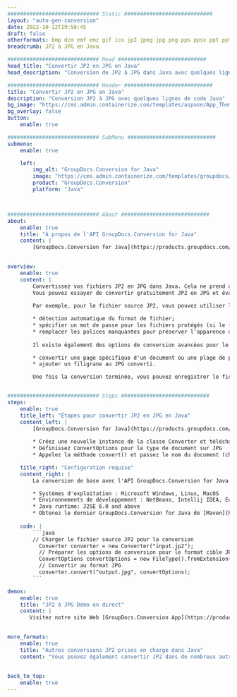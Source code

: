 ```yaml
---
############################# Static ############################
layout: "auto-gen-conversion"
date: 2022-10-12T19:58:45
draft: false
otherformats: bmp dcm emf emz gif ico jp2 jpeg jpg png pps ppsx ppt pptx psb psd svg svgz tga tif tiff webp wmf wmz
breadcrumb: JP2 à JPG en Java

############################# Head ############################
head_title: "Convertir JP2 en JPG en Java"
head_description: "Conversion de JP2 à JPG dans Java avec quelques lignes de code. Convertissez plus de 160 formats de fichiers à l'aide de l'API de conversion de documents GroupDocs pour Java"

############################# Header ############################
title: "Convertir JP2 en JPG en Java"
description: "Conversion JP2 à JPG avec quelques lignes de code Java"
bg_image: "https://cms.admin.containerize.com/templates/aspose/App_Themes/V3/images/bg/header1.png"
bg_overlay: false
button:
    enable: true

############################# SubMenu ############################
submenu:
    enable: true

    left:
        img_alt: "GroupDocs.Conversion for Java"
        image: "https://cms.admin.containerize.com/templates/groupdocs/images/product-logos/90x90-noborder/groupdocs-conversion-java.png"
        product: "GroupDocs.Conversion"
        platform: "Java"



############################# About ############################
about:
    enable: true
    title: "À propos de l'API GroupDocs.Conversion for Java"
    content: |
        [GroupDocs.Conversion for Java](https://products.groupdocs.com/conversion/java/) est une API de conversion de format de fichier avancée pour la conversion entre les formats d'image et de document populaires tels que Microsoft Office, OpenDocument, PDF, HTML, e-mail, CAO. et bien plus encore avec seulement quelques lignes de code. L'API native détecte automatiquement les formats des documents originaux et propose de nombreuses options de personnalisation des documents convertis. Outre la fonction d'extraction d'informations d'un document, il prend également en charge la mise en cache des résultats de conversion sur le disque local par défaut. Cependant, tout type de stockage de cache peut être pris en charge en implémentant les interfaces appropriées - Amazon S3, Dropbox, Google Drive, Windows Azure, Reddis ou tout autre.
    

overview:
    enable: true
    content: |
        Convertissez vos fichiers JP2 en JPG dans Java. Cela ne prend que quelques lignes de code Java sur n'importe quelle plate-forme de votre choix, telle que Windows, Linux, macOS.
        Vous pouvez essayer de convertir gratuitement JP2 en JPG et évaluer la qualité des résultats de conversion. En plus des scripts de conversion de fichiers simples, vous pouvez essayer des options plus sophistiquées pour charger le fichier source JP2 et stocker la sortie JPG. 
        
        Par exemple, pour le fichier source JP2, vous pouvez utiliser les options de chargement suivantes :

        * détection automatique du format de fichier;
        * spécifier un mot de passe pour les fichiers protégés (si le format de fichier le prend en charge);
        * remplacer les polices manquantes pour préserver l'apparence du document.
        
        Il existe également des options de conversion avancées pour le fichier JPG :

        * convertir une page spécifique d'un document ou une plage de pages;
        * ajouter un filigrane au JPG converti.

        Une fois la conversion terminée, vous pouvez enregistrer le fichier JPG dans votre chemin de fichier local ou dans un stockage tiers tel que FTP, Amazon S3, Google Drive, Dropbox, etc. Veuillez noter - pour convertir JP2 à JPG, vous n'avez pas besoin d'installer de logiciel supplémentaire, tel que MS Office, Open Office, Adobe Acrobat Reader, etc.


############################# Steps ############################
steps:
    enable: true
    title_left: "Étapes pour convertir JP2 en JPG en Java"
    content_left: |
        [GroupDocs.Conversion for Java](https://products.groupdocs.com/conversion/java/) permet aux développeurs de convertir facilement le fichier JP2 en JPG avec quelques lignes de code.
        
        * Créez une nouvelle instance de la classe Converter et téléchargez le fichier JP2 avec le chemin complet
        * Définissez ConvertOptions pour le type de document sur JPG
        * Appelez la méthode convert() et passez le nom du document (chemin complet) et le format (JPG) en tant que paramètre

    title_right: "Configuration requise"
    content_right: |
        La conversion de base avec l'API GroupDocs.Conversion for Java peut être effectuée avec seulement quelques lignes de code. Nos API sont prises en charge sur toutes les principales plates-formes et systèmes d'exploitation. Avant d'exécuter le code ci-dessous, assurez-vous que les prérequis suivants sont installés sur votre système.

        * Systèmes d'exploitation : Microsoft Windows, Linux, MacOS
        * Environnements de développement : NetBeans, Intellij IDEA, Eclipse, etc.
        * Java runtime: J2SE 6.0 and above
        * Obtenez le dernier GroupDocs.Conversion for Java de [Maven](https://repository.groupdocs.com/webapp/#/artifacts/browse/tree/General/repo/com/groupdocs/groupdocs-conversion)
         
    code: |
        ```java    
        // Charger le fichier source JP2 pour la conversion
          Converter converter = new Converter("input.jp2");
          // Préparer les options de conversion pour le format cible JPG
          ConvertOptions convertOptions = new FileType().fromExtension("jpg").getConvertOptions();
          // Convertir au format JPG
          converter.convert("output.jpg", convertOptions);
        ```

demos:
    enable: true
    title: "JP2 à JPG Démo en direct"
    content: |
       Visitez notre site Web [GroupDocs.Conversion App](https://products.groupdocs.app/conversion/family) et essayez la conversion JP2 à JPG maintenant. La démo gratuite présente les avantages suivants
          

more_formats:
    enable: true
    title: "Autres conversions JP2 prises en charge dans Java"
    content: "Vous pouvez également convertir JP2 dans de nombreux autres formats de fichiers. Veuillez consulter la liste ci-dessous."
       
       
back_to_top:
    enable: true
---
```

